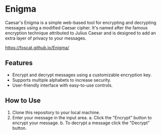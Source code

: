 # Enigma

Caesar's Enigma is a simple web-based tool for encrypting and decrypting messages using a modified Caesar cipher. It's named after the famous encryption technique attributed to Julius Caesar and is designed to add an extra layer of privacy to your messages.

https://foscat.github.io/Enigma/

## Features

- Encrypt and decrypt messages using a customizable encryption key.
- Supports multiple alphabets to increase security.
- User-friendly interface with easy-to-use controls.

## How to Use

1. Clone this repository to your local machine.
2. Enter your message in the input area.
  a. Click the "Encrypt" button to encrypt your message.
  b. To decrypt a message click the "Decrypt" button.
